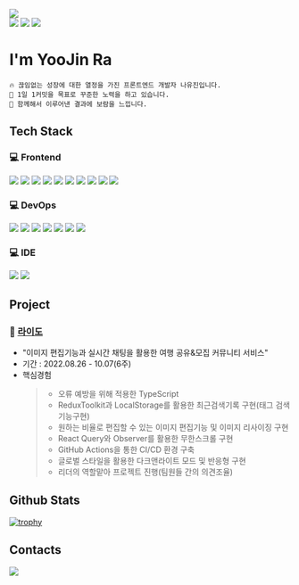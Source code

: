 <p>
  <img src="https://img.shields.io/badge/Smooth Communication-F7DF1E?style=flat-square"><br>
  <img src="https://img.shields.io/badge/Positive-CA4245?style=flat-square">
  <img src="https://img.shields.io/badge/Passionate-CA4245?style=flat-square">
  <img src="https://img.shields.io/badge/Persistence-CA4245?style=flat-square">
</p>

<h1>I'm YooJin Ra</h1>

```
🔥 끊임없는 성장에 대한 열정을 가진 프론트엔드 개발자 나유진입니다.
🌱 1일 1커밋을 목표로 꾸준한 노력을 하고 있습니다.
🚀 함께해서 이루어낸 결과에 보람을 느낍니다.
```

<h2>Tech Stack</h2>
<h3>💻 Frontend</h3>
<p>
  <img src="https://img.shields.io/badge/JavaScript-F7DF1E?style=for-the-badge&logo=JavaScript&logoColor=black">
  <img src="https://img.shields.io/badge/React-61DAFB?style=for-the-badge&logo=React&logoColor=black">
  <img src="https://img.shields.io/badge/TypeScript-3178C6?style=for-the-badge&logo=TypeScript&logoColor=black">
  <img src="https://img.shields.io/badge/Redux-764ABC?style=for-the-badge&logo=Redux&logoColor=white">
  <img src="https://img.shields.io/badge/React Query-FF4154?style=for-the-badge&logo=React Query&logoColor=white">
  <img src="https://img.shields.io/badge/Axios-5A29E4?style=for-the-badge&logo=Axios&logoColor=white">
  <img src="https://img.shields.io/badge/React Router-CA4245?style=for-the-badge&logo=React Router&logoColor=white">
  <img src="https://img.shields.io/badge/styled-components-DB7093?style=for-the-badge&logo=styled-components&logoColor=white">
  <img src="https://img.shields.io/badge/HTML5-E34F26?style=for-the-badge&logo=HTML5&logoColor=white">
  <img src="https://img.shields.io/badge/CSS3-1572B6?style=for-the-badge&logo=CSS3&logoColor=white">
</p>

<h3>💻 DevOps</h3>
<p>
  <img src="https://img.shields.io/badge/Amazon S3-569A31?style=for-the-badge&logo=Amazon S3&logoColor=white">
  <img src="https://img.shields.io/badge/Amazon CloudFront-E05243?style=for-the-badge">
  <img src="https://img.shields.io/badge/Amazon Route 53-F68536?style=for-the-badge">
  <img src="https://img.shields.io/badge/GitHub Actions-2088FF?style=for-the-badge&logo=GitHub Actions&logoColor=white">
  <img src="https://img.shields.io/badge/GitHub Pages-222222?style=for-the-badge&logo=GitHub Pages&logoColor=white">
  <img src="https://img.shields.io/badge/Heroku-430098?style=for-the-badge&logo=Heroku&logoColor=white">
  <img src="https://img.shields.io/badge/Vercel-000000?style=for-the-badge&logo=Vercel&logoColor=white">
</p>
<h3>💻 IDE</h3>
<p>
  <img src="https://img.shields.io/badge/Visual Studio Code-007ACC?style=for-the-badge&logo=Visual Studio Code&logoColor=white">
  <img src="https://img.shields.io/badge/Figma-F24E1E?style=for-the-badge&logo=Figma&logoColor=white">
</p>

## Project
### 📌 [라이도](https://github.com/project-raidho/raidho_FE) 
- "이미지 편집기능과 실시간 채팅을 활용한 여행 공유&모집 커뮤니티 서비스"
- 기간 : 2022.08.26 - 10.07(6주)
- 핵심경험
  > - 오류 예방을 위해 적용한 TypeScript<br>
  > - ReduxToolkit과 LocalStorage를 활용한 최근검색기록 구현(태그 검색 기능구현)<br>
  > - 원하는 비율로 편집할 수 있는 이미지 편집기능 및 이미지 리사이징 구현<br>
  > - React Query와 Observer를 활용한 무한스크롤 구현<br>
  > - GitHub Actions을 통한 CI/CD 환경 구축<br>
  > - 글로벌 스타일을 활용한 다크앤라이트 모드 및 반응형 구현<br>
  > - 리더의 역할맡아 프로젝트 진행(팀원들 간의 의견조율)<br>

<h2>Github Stats</h2>

[![trophy](https://github-profile-trophy.vercel.app/?username=YooJinRa&margin-w=15&margin-h=15)](https://github.com/ryo-ma/github-profile-trophy)

<h2>Contacts</h2>
<!-- <div>
  <a href="https://www.instagram.com/dev___yoo/">
    <img src="https://img.shields.io/badge/@dev___yoo-E4405F?style=flat-square&logo=Instagram&logoColor=white" height="28px"/>
  </a> -->
  <a href="mailto:dev.rayoojin@gmail.com"><img src="https://img.shields.io/badge/dev.rayoojin@gmail.com-EA4335?style=flat-square&logo=Gmail&logoColor=white"></a>
</div>
